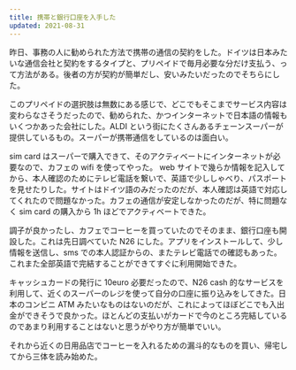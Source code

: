 ```yaml
---
title: 携帯と銀行口座を入手した
updated: 2021-08-31
---
```



昨日、事務の人に勧められた方法で携帯の通信の契約をした。ドイツは日本みたいな通信会社と契約をするタイプと、プリペイドで毎月必要な分だけ支払う、って方法がある。後者の方が契約が簡単だし、安いみたいだったのでそちらにした。

このプリペイドの選択肢は無数にある感じで、どこでもそこまでサービス内容は変わらなさそうだったので、勧められた、かつインターネットで日本語の情報もいくつかあった会社にした。ALDI という街にたくさんあるチェーンスーパーが提供しているもの。スーパーが携帯通信をしているのは面白い。

sim card はスーパーで購入できて、そのアクティベートにインターネットが必要なので、カフェの wifi を使ってやった。 web サイトで幾らか情報を記入してから、本人確認のためにテレビ電話を繋いで、英語で少ししゃべり、パスポートを見せたりした。サイトはドイツ語のみだったのだが、本人確認は英語で対応してくれたので問題なかった。カフェの通信が安定しなかったのだが、特に問題なく sim card の購入から 1h ほどでアクティベートできた。

調子が良かったし、カフェでコーヒーを買っていたのでそのまま、銀行口座も開設した。これは先日調べていた N26 にした。アプリをインストールして、少し情報を送信し、sms での本人認証からの、またテレビ電話での確認もあった。これまた全部英語で完結することができてすぐに利用開始できた。

キャッシュカードの発行に 10euro 必要だったので、N26 cash 的なサービスを利用して、近くのスーパーのレジを使って自分の口座に振り込みをしてきた。日本のコンビニ ATM みたいなものはないのだが、これによってほぼどこでも入出金ができそうで良かった。ほとんどの支払いがカードで今のところ完結しているのであまり利用することはないと思うがやり方が簡単でいい。

それから近くの日用品店でコーヒーを入れるための漏斗的なものを買い、帰宅してから三体を読み始めた。
